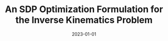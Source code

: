 ---
title: "An SDP Optimization Formulation for the Inverse Kinematics Problem"
collection: publications
category: conferences
permalink: /publication/2023-01-01-An-SDP-Optimization-Formulation-for-the-Inverse-Kinematics-Problem
date: 2023-01-01
venue: 'In the proceedings of 2023 62nd IEEE Conference on Decision and Control (CDC)'
paperurl: 'https://github.com/tomlwu/tomlwu.github.io/tree/master/files/2023_CDC_IK.pdf'
citation: ' Liangting Wu,  Roberto Tron, &quot;An SDP Optimization Formulation for the Inverse Kinematics Problem.&quot; In the proceedings of 2023 62nd IEEE Conference on Decision and Control (CDC), 2023.'
---